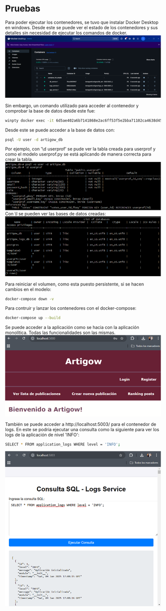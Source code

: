 # Pruebas
Para poder ejecutar los contenedores, se tuvo que instalar Docker Desktop en windows.
Desde este se puede ver el estado de los contenedores y sus detalles sin necesidad de ejecutar los comandos de docker.
![](imagenes/dockerdesktop.png)

Sin embargo, un comando utilizado para acceder al contenedor y comprobar la base de datos desde este fue:
```bash
winpty docker exec -it 6d5ae402a6b7141868e2ac6ff53f5e2bba71102ca4638d45af1f7b3ae2719d42 bash
```

Desde este se puede acceder a la base de datos con: 
```bash
psql -U user -d artigow_db
```
Por ejemplo, con  '\d userprof' se pude ver la tabla creada para userprof y como el modelo userprof.py se está aplicando de manera correcta para crear la tabla.
![](imagenes/userprof.png)
Con \l se pueden ver las bases de datos creadas:
![](imagenes/dblist.png)


Para reiniciar el volumen, como esta puesto persistente, si se hacen cambios en el modelo:
```bash
docker-compose down -v
```

Para contruir y lanzar los contenedores con el docker-compose:
```bash
docker-compose up --build
```

Se puede acceder a la aplicación como se hacia con la aplicación monolítica. Todas las funcionalidades son las mismas.
![](imagenes/accesoartigow.png)

También se puede acceder a http://localhost:5003/ para el contenedor de logs.
En este se podria ejecutar una consulta como la siguiente para ver los logs de la aplicación de nivel 'INFO':
```bash
SELECT * FROM application_logs WHERE level = 'INFO';
```
![](imagenes/pruebalogs.png)



